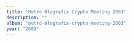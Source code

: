 ```yaml
---
title: "Metro Olografix Crypto Meeting 2003"
description: ""
album: "metro-olografix-crypto-meeting-2003"
year: "2003"
---
```

